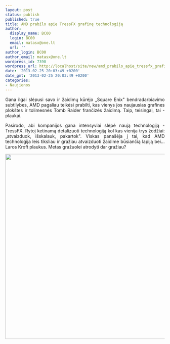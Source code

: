 ```yaml
---
layout: post
status: publish
published: true
title: AMD prabilo apie TressFX grafinę technologiją
author:
  display_name: BC00
  login: BC00
  email: matasx@one.lt
  url: ''
author_login: BC00
author_email: matasx@one.lt
wordpress_id: 7390
wordpress_url: http://localhost/site/new/amd_prabilo_apie_tressfx_grafine_technologija/
date: '2013-02-25 20:03:49 +0200'
date_gmt: '2013-02-25 20:03:49 +0200'
categories:
- Naujienos
---
```

<p style="text-align: justify;">
	Gana ilgai slėpusi savo ir žaidimų kūrėjo &bdquo;Square Enix&quot; bendradarbiavimo subtilybes, AMD pagaliau teikėsi prabilti, kas vienys jos naujausias grafines plok&scaron;tes ir tolimesnės Tomb Raider frančizės žaidimą. Taip, teisingai, tai - plaukai.</p>
<p style="text-align: justify;">
	Pasirodo, abi kompanijos gana intensyviai slėpė naują technologiją - TressFX. Rytoj ketinamą detalizuoti technologiją kol kas vienija trys žodžiai: &bdquo;atvaizduok, i&scaron;skalauk, pakartok&quot;. Viskas pana&scaron;ėja į tai, kad AMD technologija leis tiksliau ir gražiau atvaizduoti žaidime būsiančią lapiją bei... Laros Kroft plaukus. Metas gražuolei atrodyti dar gražiau?</p>
<p>
	<img alt="" src="http://technews.lt/userfiles/TressFX.jpg" style="width: 520px; height: 586px;" /></p>
